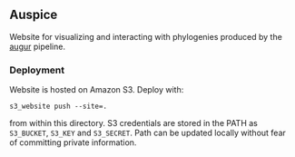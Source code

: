 ## Auspice

Website for visualizing and interacting with phylogenies produced by the [augur](../augur/) pipeline.

### Deployment

Website is hosted on Amazon S3. Deploy with:

```
s3_website push --site=.
```

from within this directory. S3 credentials are stored in the PATH as `S3_BUCKET`, `S3_KEY` and `S3_SECRET`. Path can be updated locally without fear of committing private information.
